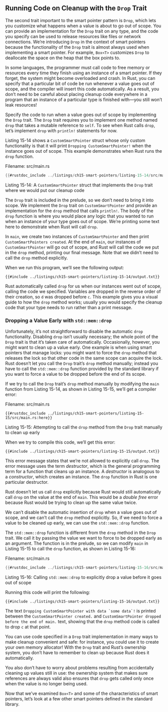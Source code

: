 ## Running Code on Cleanup with the `Drop` Trait

The second trait important to the smart pointer pattern is `Drop`, which lets
you customize what happens when a value is about to go out of scope. You can
provide an implementation for the `Drop` trait on any type, and the code you
specify can be used to release resources like files or network connections.
We’re introducing `Drop` in the context of smart pointers because the
functionality of the `Drop` trait is almost always used when implementing a
smart pointer. For example, `Box<T>` customizes `Drop` to deallocate the space
on the heap that the box points to.

In some languages, the programmer must call code to free memory or resources
every time they finish using an instance of a smart pointer. If they forget,
the system might become overloaded and crash. In Rust, you can specify that a
particular bit of code be run whenever a value goes out of scope, and the
compiler will insert this code automatically. As a result, you don’t need to be
careful about placing cleanup code everywhere in a program that an instance of
a particular type is finished with—you still won’t leak resources!

Specify the code to run when a value goes out of scope by implementing the
`Drop` trait. The `Drop` trait requires you to implement one method named
`drop` that takes a mutable reference to `self`. To see when Rust calls `drop`,
let’s implement `drop` with `println!` statements for now.

Listing 15-14 shows a `CustomSmartPointer` struct whose only custom
functionality is that it will print `Dropping CustomSmartPointer!` when the
instance goes out of scope. This example demonstrates when Rust runs the `drop`
function.

<span class="filename">Filename: src/main.rs</span>

```rust
{{#rustdoc_include ../listings/ch15-smart-pointers/listing-15-14/src/main.rs}}
```

<span class="caption">Listing 15-14: A `CustomSmartPointer` struct that
implements the `Drop` trait where we would put our cleanup code</span>

The `Drop` trait is included in the prelude, so we don’t need to bring it into
scope. We implement the `Drop` trait on `CustomSmartPointer` and provide an
implementation for the `drop` method that calls `println!`. The body of the
`drop` function is where you would place any logic that you wanted to run when
an instance of your type goes out of scope. We’re printing some text here to
demonstrate when Rust will call `drop`.

In `main`, we create two instances of `CustomSmartPointer` and then print
`CustomSmartPointers created`. At the end of `main`, our instances of
`CustomSmartPointer` will go out of scope, and Rust will call the code we put
in the `drop` method, printing our final message. Note that we didn’t need to
call the `drop` method explicitly.

When we run this program, we’ll see the following output:

```text
{{#include ../listings/ch15-smart-pointers/listing-15-14/output.txt}}
```

Rust automatically called `drop` for us when our instances went out of scope,
calling the code we specified. Variables are dropped in the reverse order of
their creation, so `d` was dropped before `c`. This example gives you a visual
guide to how the `drop` method works; usually you would specify the cleanup
code that your type needs to run rather than a print message.

### Dropping a Value Early with `std::mem::drop`

Unfortunately, it’s not straightforward to disable the automatic `drop`
functionality. Disabling `drop` isn’t usually necessary; the whole point of the
`Drop` trait is that it’s taken care of automatically. Occasionally, however,
you might want to clean up a value early. One example is when using smart
pointers that manage locks: you might want to force the `drop` method that
releases the lock so that other code in the same scope can acquire the lock.
Rust doesn’t let you call the `Drop` trait’s `drop` method manually; instead
you have to call the `std::mem::drop` function provided by the standard library
if you want to force a value to be dropped before the end of its scope.

If we try to call the `Drop` trait’s `drop` method manually by modifying the
`main` function from Listing 15-14, as shown in Listing 15-15, we’ll get a
compiler error:

<span class="filename">Filename: src/main.rs</span>

```rust,ignore,does_not_compile
{{#rustdoc_include ../listings/ch15-smart-pointers/listing-15-15/src/main.rs:here}}
```

<span class="caption">Listing 15-15: Attempting to call the `drop` method from
the `Drop` trait manually to clean up early</span>

When we try to compile this code, we’ll get this error:

```text
{{#include ../listings/ch15-smart-pointers/listing-15-15/output.txt}}
```

This error message states that we’re not allowed to explicitly call `drop`. The
error message uses the term *destructor*, which is the general programming term
for a function that cleans up an instance. A *destructor* is analogous to a
*constructor*, which creates an instance. The `drop` function in Rust is one
particular destructor.

Rust doesn’t let us call `drop` explicitly because Rust would still
automatically call `drop` on the value at the end of `main`. This would be a
*double free* error because Rust would be trying to clean up the same value
twice.

We can’t disable the automatic insertion of `drop` when a value goes out of
scope, and we can’t call the `drop` method explicitly. So, if we need to force
a value to be cleaned up early, we can use the `std::mem::drop` function.

The `std::mem::drop` function is different from the `drop` method in the `Drop`
trait. We call it by passing the value we want to force to be dropped early as
an argument. The function is in the prelude, so we can modify `main` in Listing
15-15 to call the `drop` function, as shown in Listing 15-16:

<span class="filename">Filename: src/main.rs</span>

```rust
{{#rustdoc_include ../listings/ch15-smart-pointers/listing-15-16/src/main.rs:here}}
```

<span class="caption">Listing 15-16: Calling `std::mem::drop` to explicitly
drop a value before it goes out of scope</span>

Running this code will print the following:

```text
{{#include ../listings/ch15-smart-pointers/listing-15-16/output.txt}}
```

The text ```Dropping CustomSmartPointer with data `some data`!``` is printed
between the `CustomSmartPointer created.` and `CustomSmartPointer dropped
before the end of main.` text, showing that the `drop` method code is called to
drop `c` at that point.

You can use code specified in a `Drop` trait implementation in many ways to
make cleanup convenient and safe: for instance, you could use it to create your
own memory allocator! With the `Drop` trait and Rust’s ownership system, you
don’t have to remember to clean up because Rust does it automatically.

You also don’t have to worry about problems resulting from accidentally
cleaning up values still in use: the ownership system that makes sure
references are always valid also ensures that `drop` gets called only once when
the value is no longer being used.

Now that we’ve examined `Box<T>` and some of the characteristics of smart
pointers, let’s look at a few other smart pointers defined in the standard
library.
